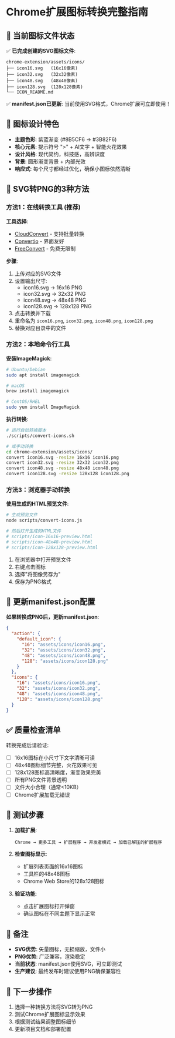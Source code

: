 # Chrome扩展图标转换完整指南

## 📁 当前图标文件状态

✅ **已完成创建的SVG图标文件**:
```
chrome-extension/assets/icons/
├── icon16.svg   (16x16像素)
├── icon32.svg   (32x32像素) 
├── icon48.svg   (48x48像素)
├── icon128.svg  (128x128像素)
└── ICON_README.md
```

✅ **manifest.json已更新**: 当前使用SVG格式，Chrome扩展可立即使用！

## 🎨 图标设计特色

- **主题色彩**: 紫蓝渐变 (#8B5CF6 → #3B82F6)
- **核心元素**: 提示符号 ">" + AI文字 + 智能火花效果
- **设计风格**: 现代简约，科技感，高辨识度
- **背景**: 圆形渐变背景 + 内部光效
- **响应式**: 每个尺寸都经过优化，确保小图标依然清晰

## 🔄 SVG转PNG的3种方法

### 方法1：在线转换工具 (推荐)

**工具选择**:
- [CloudConvert](https://cloudconvert.com/svg-to-png) - 支持批量转换
- [Convertio](https://convertio.co/svg-png/) - 界面友好
- [FreeConvert](https://www.freeconvert.com/svg-to-png) - 免费无限制

**步骤**:
1. 上传对应的SVG文件
2. 设置输出尺寸:
   - icon16.svg → 16x16 PNG
   - icon32.svg → 32x32 PNG  
   - icon48.svg → 48x48 PNG
   - icon128.svg → 128x128 PNG
3. 点击转换并下载
4. 重命名为 `icon16.png`, `icon32.png`, `icon48.png`, `icon128.png`
5. 替换对应目录中的文件

### 方法2：本地命令行工具

**安装ImageMagick**:
```bash
# Ubuntu/Debian
sudo apt install imagemagick

# macOS
brew install imagemagick

# CentOS/RHEL
sudo yum install ImageMagick
```

**执行转换**:
```bash
# 运行自动转换脚本
./scripts/convert-icons.sh

# 或手动转换
cd chrome-extension/assets/icons/
convert icon16.svg -resize 16x16 icon16.png
convert icon32.svg -resize 32x32 icon32.png  
convert icon48.svg -resize 48x48 icon48.png
convert icon128.svg -resize 128x128 icon128.png
```

### 方法3：浏览器手动转换

**使用生成的HTML预览文件**:
```bash
# 生成预览文件
node scripts/convert-icons.js

# 然后打开生成的HTML文件
# scripts/icon-16x16-preview.html
# scripts/icon-48x48-preview.html  
# scripts/icon-128x128-preview.html
```

1. 在浏览器中打开预览文件
2. 右键点击图标
3. 选择"将图像另存为"
4. 保存为PNG格式

## 🔧 更新manifest.json配置

**如果转换成PNG后，更新manifest.json**:
```json
{
  "action": {
    "default_icon": {
      "16": "assets/icons/icon16.png",
      "32": "assets/icons/icon32.png", 
      "48": "assets/icons/icon48.png",
      "128": "assets/icons/icon128.png"
    }
  },
  "icons": {
    "16": "assets/icons/icon16.png",
    "32": "assets/icons/icon32.png",
    "48": "assets/icons/icon48.png", 
    "128": "assets/icons/icon128.png"
  }
}
```

## ✅ 质量检查清单

转换完成后请验证:

- [ ] 16x16图标在小尺寸下文字清晰可读
- [ ] 48x48图标细节完整，火花效果可见
- [ ] 128x128图标高清晰度，渐变效果完美
- [ ] 所有PNG文件背景透明
- [ ] 文件大小合理（通常<10KB）
- [ ] Chrome扩展加载无错误

## 🚀 测试步骤

1. **加载扩展**:
   ```
   Chrome → 更多工具 → 扩展程序 → 开发者模式 → 加载已解压的扩展程序
   ```

2. **检查图标显示**:
   - 扩展列表页面的16x16图标
   - 工具栏的48x48图标  
   - Chrome Web Store的128x128图标

3. **验证功能**:
   - 点击扩展图标打开弹窗
   - 确认图标在不同主题下显示正常

## 📝 备注

- **SVG优势**: 矢量图标，无损缩放，文件小
- **PNG优势**: 广泛兼容，渲染稳定
- **当前状态**: manifest.json使用SVG，可立即测试
- **生产建议**: 最终发布时建议使用PNG确保兼容性

## 🎯 下一步操作

1. 选择一种转换方法将SVG转为PNG
2. 测试Chrome扩展图标显示效果  
3. 根据测试结果调整图标细节
4. 更新项目文档和部署配置